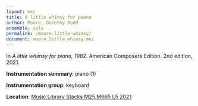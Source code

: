 ```yaml
---
layout: mei
title: A little whimsy for piano
author: Moore, Dorothy Rudd
ensemble: solo
permalink: /moore-little-whimsy/
document: moore_little_whimsy.mei
---
```


In *A little whimsy for piano, 1982.* American Composers Edition. 2nd edition, 2021.

**Instrumentation summary**: piano (1)

**Instrumentation group**: keyboard 

**Location**: <a href="https://tufts.primo.exlibrisgroup.com/permalink/01TUN_INST/1kc9gia/alma991018728136603851" target="_blank">Music Library Stacks M25.M665 L5 2021</a>
